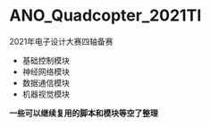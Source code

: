 # ANO_Quadcopter_2021TI
2021年电子设计大赛四轴备赛

- 基础控制模块
- 神经网络模块
- 数据通信模块
- 机器视觉模块

**一些可以继续复用的脚本和模块等空了整理**
